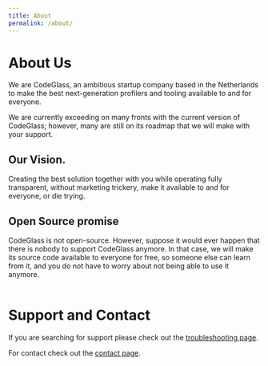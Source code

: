 ```yaml
---
title: About
permalink: /about/
---
```


# About Us
We are CodeGlass, an ambitious startup company based in the Netherlands to make the best next-generation profilers and tooling available to and for everyone.


We are currently exceeding on many fronts with the current version of CodeGlass; however, many are still on its roadmap that we will make with your support.


## Our Vision.
Creating the best solution together with you while operating fully transparent, without marketing trickery, make it available to and for everyone, or die trying.


## Open Source promise
CodeGlass is not open-source. However, suppose it would ever happen that there is nobody to support CodeGlass anymore. In that case, we will make its source code available to everyone for free, so someone else can learn from it, and you do not have to worry about not being able to use it anymore.
<br/><br/>

# Support and Contact
If you are searching for support please check out the [troubleshooting page](../_docs/Troubleshooting.md).

For contact check out the [contact page](contact.md).